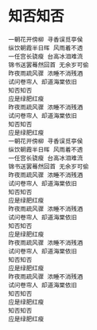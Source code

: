 # 知否知否

    一朝花开傍柳 寻香误觅亭侯
    纵饮朝霞半日晖 风雨着不透
    一任宫长骁瘦 台高冰泪难流
    锦书送罢蓦然回首 无余岁可偷
    昨夜雨疏风骤 浓睡不消残酒
    试问卷帘人 却道海棠依旧
    知否知否
    应是绿肥红瘦
    昨夜雨疏风骤 浓睡不消残酒
    试问卷帘人 却道海棠依旧
    知否知否
    应是绿肥红瘦
    一朝花开傍柳 寻香误觅亭侯
    纵饮朝霞半日晖 风雨着不透
    一任宫长骁瘦 台高冰泪难流
    锦书送罢蓦然回首 无余岁可偷
    昨夜雨疏风骤 浓睡不消残酒
    试问卷帘人 却道海棠依旧
    知否知否
    应是绿肥红瘦
    昨夜雨疏风骤 浓睡不消残酒
    试问卷帘人 却道海棠依旧
    知否知否
    应是绿肥红瘦
    昨夜雨疏风骤 浓睡不消残酒
    试问卷帘人 却道海棠依旧
    知否知否
    应是绿肥红瘦
    昨夜雨疏风骤 浓睡不消残酒
    试问卷帘人 却道海棠依旧
    知否知否
    应是绿肥红瘦
    知否知否
    应是绿肥红瘦
